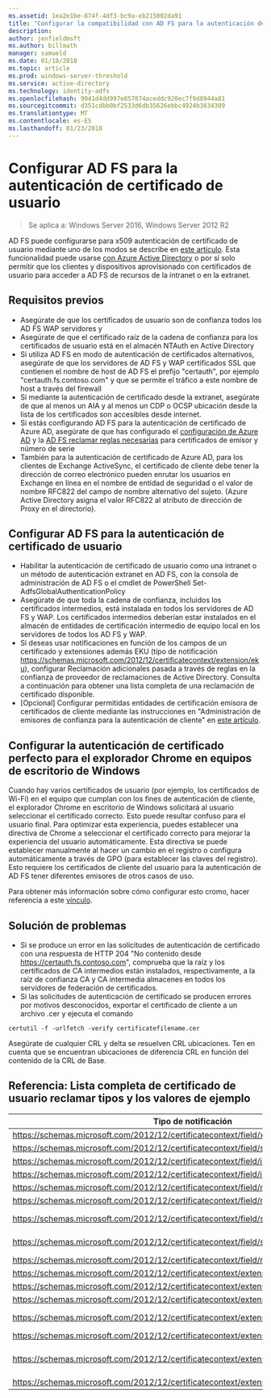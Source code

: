 ```yaml
---
ms.assetid: 1ea2e1be-874f-4df3-bc9a-eb215002da91
title: "Configurar la compatibilidad con AD FS para la autenticación de certificado de usuario"
description: 
author: jenfieldmsft
ms.author: billmath
manager: samueld
ms.date: 01/18/2018
ms.topic: article
ms.prod: windows-server-threshold
ms.service: active-directory
ms.technology: identity-adfs
ms.openlocfilehash: 9941d4dd997e857874aceddc920ec7f9d8944a81
ms.sourcegitcommit: d351cdbb0bf2533d6db35626ebbc4924b3834309
ms.translationtype: MT
ms.contentlocale: es-ES
ms.lasthandoff: 01/23/2018
---
```

# <a name="configuring-ad-fs-for-user-certificate-authentication"></a>Configurar AD FS para la autenticación de certificado de usuario

>Se aplica a: Windows Server 2016, Windows Server 2012 R2

AD FS puede configurarse para x509 autenticación de certificado de usuario mediante uno de los modos se describe en [este artículo](ad-fs-support-for-alternate-hostname-binding-for-certificate-authentication.md). Esta funcionalidad puede usarse [con Azure Active Directory](https://blogs.msdn.microsoft.com/samueld/2016/07/19/adfs-certauth-aad-o365/) o por sí solo permitir que los clientes y dispositivos aprovisionado con certificados de usuario para acceder a AD FS de recursos de la intranet o en la extranet.

## <a name="prerequisites"></a>Requisitos previos
- Asegúrate de que los certificados de usuario son de confianza todos los AD FS WAP servidores y
- Asegúrate de que el certificado raíz de la cadena de confianza para los certificados de usuario está en el almacén NTAuth en Active Directory
- Si utiliza AD FS en modo de autenticación de certificados alternativos, asegúrate de que los servidores de AD FS y WAP certificados SSL que contienen el nombre de host de AD FS el prefijo "certauth", por ejemplo "certauth.fs.contoso.com" y que se permite el tráfico a este nombre de host a través del firewall
- Si mediante la autenticación de certificado desde la extranet, asegúrate de que al menos un AIA y al menos un CDP o OCSP ubicación desde la lista de los certificados son accesibles desde internet.
- Si estás configurando AD FS para la autenticación de certificado de Azure AD, asegúrate de que has configurado el [configuración de Azure AD](https://docs.microsoft.com/en-us/azure/active-directory/active-directory-certificate-based-authentication-get-started#step-2-configure-the-certificate-authorities) y la [AD FS reclamar reglas necesarias](https://docs.microsoft.com/en-us/azure/active-directory/active-directory-certificate-based-authentication-ios#requirements) para certificados de emisor y número de serie
- También para la autenticación de certificado de Azure AD, para los clientes de Exchange ActiveSync, el certificado de cliente debe tener la dirección de correo electrónico pueden enrutar los usuarios en Exchange en línea en el nombre de entidad de seguridad o el valor de nombre RFC822 del campo de nombre alternativo del sujeto. (Azure Active Directory asigna el valor RFC822 al atributo de dirección de Proxy en el directorio).

## <a name="configure-ad-fs-for-user-certificate-authentication"></a>Configurar AD FS para la autenticación de certificado de usuario  
- Habilitar la autenticación de certificado de usuario como una intranet o un método de autenticación extranet en AD FS, con la consola de administración de AD FS o el cmdlet de PowerShell Set-AdfsGlobalAuthenticationPolicy
- Asegúrate de que toda la cadena de confianza, incluidos los certificados intermedios, está instalada en todos los servidores de AD FS y WAP. Los certificados intermedios deberían estar instalados en el almacén de entidades de certificación intermedio de equipo local en los servidores de todos los AD FS y WAP.
- Si deseas usar notificaciones en función de los campos de un certificado y extensiones además EKU (tipo de notificación https://schemas.microsoft.com/2012/12/certificatecontext/extension/eku), configurar Reclamación adicionales pasada a través de reglas en la confianza de proveedor de reclamaciones de Active Directory.  Consulta a continuación para obtener una lista completa de una reclamación de certificado disponible.  
- [Opcional] Configurar permitidas entidades de certificación emisora de certificados de cliente mediante las instrucciones en "Administración de emisores de confianza para la autenticación de cliente" en [este artículo](https://technet.microsoft.com/en-us/library/dn786429(v=ws.11).aspx).

## <a name="configure-seamless-certificate-authentication-for-chrome-browser-on-windows-desktops"></a>Configurar la autenticación de certificado perfecto para el explorador Chrome en equipos de escritorio de Windows
Cuando hay varios certificados de usuario (por ejemplo, los certificados de Wi-Fi) en el equipo que cumplan con los fines de autenticación de cliente, el explorador Chrome en escritorio de Windows solicitará al usuario seleccionar el certificado correcto. Esto puede resultar confuso para el usuario final. Para optimizar esta experiencia, puedes establecer una directiva de Chrome a seleccionar el certificado correcto para mejorar la experiencia del usuario automáticamente. Esta directiva se puede establecer manualmente al hacer un cambio en el registro o configura automáticamente a través de GPO (para establecer las claves del registro). Esto requiere los certificados de cliente del usuario para la autenticación de AD FS tener diferentes emisores de otros casos de uso. 

Para obtener más información sobre cómo configurar esto cromo, hacer referencia a este [vínculo](http://www.chromium.org/administrators/policy-list-3#AutoSelectCertificateForUrls).  


## <a name="troubleshooting"></a>Solución de problemas
- Si se produce un error en las solicitudes de autenticación de certificado con una respuesta de HTTP 204 "No contenido desde https://certauth.fs.contoso.com", comprueba que la raíz y los certificados de CA intermedios están instalados, respectivamente, a la raíz de confianza CA y CA intermedia almacenes en todos los servidores de federación de certificados.
- Si las solicitudes de autenticación de certificado se producen errores por motivos desconocidos, exportar el certificado de cliente a un archivo .cer y ejecuta el comando 

`certutil -f -urlfetch -verify certificatefilename.cer`

Asegúrate de cualquier CRL y delta se resuelven CRL ubicaciones.  Ten en cuenta que se encuentran ubicaciones de diferencia CRL en función del contenido de la CRL de Base.

## <a name="reference-complete-list-of-user-certificate-claim-types-and-example-values"></a>Referencia: Lista completa de certificado de usuario reclamar tipos y los valores de ejemplo

|Tipo de notificación|Valor de ejemplo
|-----|-----
|https://schemas.microsoft.com/2012/12/certificatecontext/field/x509version | 3
|https://schemas.microsoft.com/2012/12/certificatecontext/field/signaturealgorithm | sha256RSA
|https://schemas.microsoft.com/2012/12/certificatecontext/field/issuer | CN = entca, DC = dominio, DC = contoso, DC = com
|https://schemas.microsoft.com/2012/12/certificatecontext/field/issuername | CN = entca, DC = dominio, DC = contoso, DC = com
|https://schemas.microsoft.com/2012/12/certificatecontext/field/notbefore | 12/05/2016 20:50:18
|https://schemas.microsoft.com/2012/12/certificatecontext/field/notafter | 12/05/2017 20:50:18
|https://schemas.microsoft.com/2012/12/certificatecontext/field/subject | E =user@contoso.com, CN = user, CN = usuarios, DC = dominio, DC = contoso, DC = com
|https://schemas.microsoft.com/2012/12/certificatecontext/field/subjectname | E =user@contoso.com, CN = user, CN = usuarios, DC = dominio, DC = contoso, DC = com
|https://schemas.microsoft.com/2012/12/certificatecontext/field/rawdata | {Datos del certificado digital codificada con Base64}
|https://schemas.microsoft.com/2012/12/certificatecontext/extension/keyusage | DigitalSignature
|https://schemas.microsoft.com/2012/12/certificatecontext/extension/keyusage | KeyEncipherment
|https://schemas.microsoft.com/2012/12/certificatecontext/extension/subjectkeyidentifier | 9D11941EC06FACCCCB1B116B56AA97F3987D620A
|https://schemas.microsoft.com/2012/12/certificatecontext/extension/authoritykeyidentifier | ID = d6 13 e3 6b bc e5 d8 15 52 0a fd 36 6a d5 0b 51 f3 0b 25 7f
|https://schemas.microsoft.com/2012/12/certificatecontext/extension/certificatetemplatename | Usuario
|https://schemas.microsoft.com/2012/12/certificatecontext/extension/san | Otro nombre de entidad de seguridad: nombre =user@contoso.com, Nombre RFC822 =user@contoso.com
|https://schemas.microsoft.com/2012/12/certificatecontext/extension/eku | 1.3.6.1.4.1.311.10.3.4


